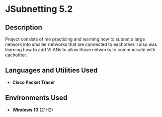 <h1>JSubnetting 5.2</h1>

<h2>Description</h2>
Project consists of me practicing and learning how to subnet a large network into smaller networks that are connected to eachother. I also was learning how to add VLANs to allow those networks to communicate with eachother. 
<br />


<h2>Languages and Utilities Used</h2>

- <b>Cisco Packet Tracer</b> 

<h2>Environments Used </h2>

- <b>Windows 10</b> (21H2)

